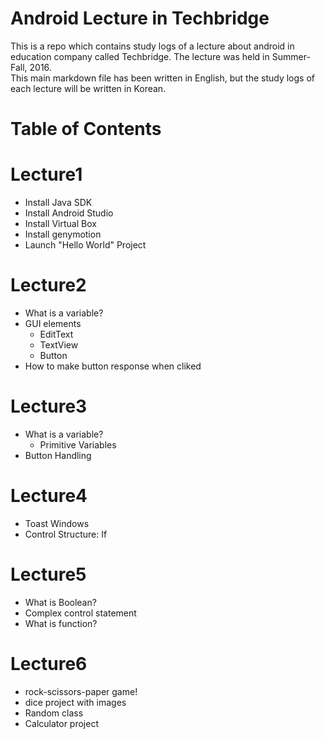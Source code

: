 # Android Lecture in Techbridge

This is a repo which contains study logs of a lecture about android in education company called Techbridge. The lecture was held in Summer-Fall, 2016.  
This main markdown file has been written in English, but the study logs of each lecture will be written in Korean.  

# Table of Contents

# Lecture1
- Install Java SDK
- Install Android Studio
- Install Virtual Box
- Install genymotion
- Launch "Hello World" Project

# Lecture2
- What is a variable?
- GUI elements
    - EditText
    - TextView
    - Button
- How to make button response when cliked

# Lecture3
- What is a variable?
	- Primitive Variables
- Button Handling

# Lecture4
- Toast Windows
- Control Structure: If

# Lecture5
- What is Boolean?
- Complex control statement
- What is function?

# Lecture6
- rock-scissors-paper game!
- dice project with images
- Random class
- Calculator project